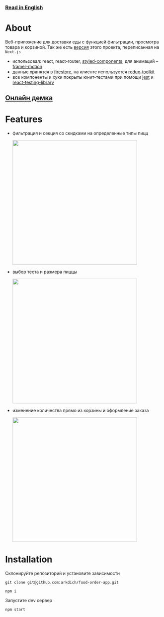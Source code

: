 ### [Read in English](/README.en.md)
# About

Веб-приложение для доставки еды с функцией фильтрации, просмотра товара и корзиной. Так же есть [версия](https://github.com/arkdich/food-order-app/tree/next) этого проекта, переписанная на `Next.js`

- использовал: react, react-router, [styled-components](https://github.com/styled-components/styled-components), для анимаций – [framer-motion](https://github.com/framer/motion)
- данные хранятся в [firestore](https://firebase.google.com/products/firestore), на клиенте используется [redux-toolkit](https://github.com/reduxjs/redux-toolkit)
- все компоненты и хуки покрыты юнит-тестами при помощи [jest](https://github.com/facebook/jest) и [react-testing-library](https://github.com/testing-library/react-testing-library)

## [Онлайн демка](https://arkdich.github.io/food-order-app/?filter=all)

# Features

- фильтрация и секция со скидками на определенные типы пицц

  <img src="https://github.com/arkdich/github-gifs/blob/main/food-order-1.gif" width="400"/>

- выбор теста и размера пиццы

  <img src="https://github.com/arkdich/github-gifs/blob/main/food-order-2.gif" width="400"/>
  
- изменение количества прямо из корзины и оформление заказа

  <img src="https://github.com/arkdich/github-gifs/blob/main/food-order-3.gif" width="400"/>

# Installation

Склонируйте репозиторий и установите зависимости

```
git clone git@github.com:arkdich/food-order-app.git
```

```
npm i
```

Запустите dev сервер

```
npm start
```

